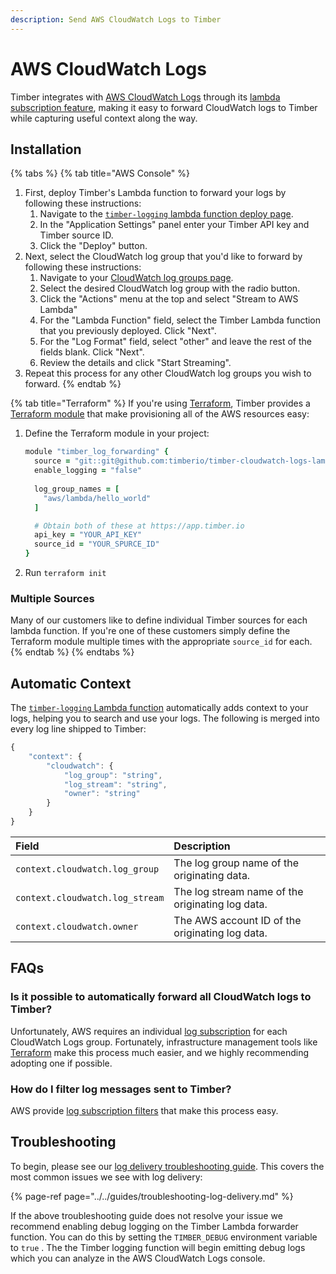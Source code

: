 ```yaml
---
description: Send AWS CloudWatch Logs to Timber
---
```


# AWS CloudWatch Logs

Timber integrates with [AWS CloudWatch Logs](https://docs.aws.amazon.com/AmazonCloudWatch/latest/logs/WhatIsCloudWatchLogs.html) through its [lambda subscription feature](https://docs.aws.amazon.com/AmazonCloudWatch/latest/logs/Subscriptions.html), making it easy to forward CloudWatch logs to Timber while capturing useful context along the way.

## Installation

{% tabs %}
{% tab title="AWS Console" %}
1. First, deploy Timber's Lambda function to forward your logs by following these instructions: 
   1. Navigate to the [`timber-logging` lambda function deploy page](%20https://console.aws.amazon.com/lambda/home#/create/app?applicationId=arn:aws:serverlessrepo:us-east-1:754402436383:applications/timber-logging).
   2. In the "Application Settings" panel enter your Timber API key and Timber source ID.
   3. Click the "Deploy" button. 
2. Next, select the CloudWatch log group that you'd like to forward by following these instructions: 
   1. Navigate to your [CloudWatch log groups page](%20https://console.aws.amazon.com/cloudwatch/home#logs:).
   2. Select the desired CloudWatch log group with the radio button.
   3. Click the "Actions" menu at the top and select "Stream to AWS Lambda"
   4. For the "Lambda Function" field, select the Timber Lambda function that you previously deployed. Click "Next".
   5. For the "Log Format" field, select "other" and leave the rest of the fields blank. Click "Next".
   6. Review the details and click "Start Streaming". 
3. Repeat this process for any other CloudWatch log groups you wish to forward.
{% endtab %}

{% tab title="Terraform" %}
If you're using [Terraform](https://www.terraform.io/), Timber provides a [Terraform module](https://github.com/timberio/timber-cloudwatch-logs-lambda-function/tree/master/terraform) that make provisioning all of the AWS resources easy:

1. Define the Terraform module in your project:  


   ```coffeescript
   module "timber_log_forwarding" {
     source = "git::git@github.com:timberio/timber-cloudwatch-logs-lambda-function.git//terraform"
     enable_logging = "false"
  
     log_group_names = [
       "aws/lambda/hello_world"
     ]

     # Obtain both of these at https://app.timber.io
     api_key = "YOUR_API_KEY"
     source_id = "YOUR_SPURCE_ID"
   }
   ```

2. Run `terraform init`

### Multiple Sources

Many of our customers like to define individual Timber sources for each lambda function. If you're one of these customers simply define the Terraform module multiple times with the appropriate `source_id` for each.
{% endtab %}
{% endtabs %}

## Automatic Context

The [`timber-logging` Lambda function](%20https://serverlessrepo.aws.amazon.com/applications/arn:aws:serverlessrepo:us-east-1:754402436383:applications~timber-logging) automatically adds context to your logs, helping you to search and use your logs. The following is merged into every log line shipped to Timber:

```javascript
{
    "context": {
        "cloudwatch": {
            "log_group": "string",
            "log_stream": "string",
            "owner": "string"
        }
    }
}
```

| Field | Description |
| :--- | :--- |
| `context.cloudwatch.log_group` | The log group name of the originating data. |
| `context.cloudwatch.log_stream` | The log stream name of the originating log data. |
| `context.cloudwatch.owner` | The AWS account ID of the originating log data. |

## FAQs

### Is it possible to automatically forward all CloudWatch logs to Timber?

Unfortunately, AWS requires an individual [log subscription](https://docs.aws.amazon.com/AmazonCloudWatch/latest/logs/Subscriptions.html) for each CloudWatch Logs group. Fortunately, infrastructure management tools like [Terraform](https://www.terraform.io/docs/providers/aws/r/cloudwatch_log_subscription_filter.html) make this process much easier, and we highly recommending adopting one if possible.

### How do I filter log messages sent to Timber?

AWS provide [log subscription filters](https://docs.aws.amazon.com/AmazonCloudWatch/latest/logs/SubscriptionFilters.html) that make this process easy.

## Troubleshooting

To begin, please see our [log delivery troubleshooting guide](../../guides/troubleshooting-log-delivery.md). This covers the most common issues we see with log delivery:

{% page-ref page="../../guides/troubleshooting-log-delivery.md" %}

If the above troubleshooting guide does not resolve your issue we recommend enabling debug logging on the Timber Lambda forwarder function. You can do this by setting the `TIMBER_DEBUG` environment variable to `true` . The the Timber logging function will begin emitting debug logs which you can analyze in the AWS CloudWatch Logs console.

